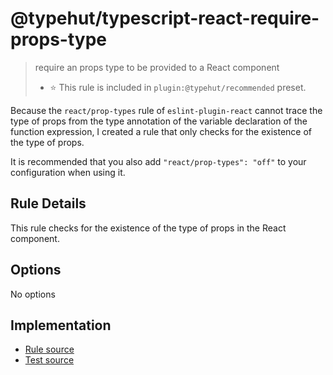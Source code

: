# @typehut/typescript-react-require-props-type
> require an props type to be provided to a React component
> - ⭐️ This rule is included in `plugin:@typehut/recommended` preset.

Because the `react/prop-types` rule of `eslint-plugin-react` cannot trace the type of props from the type annotation of the variable declaration of the function expression, I created a rule that only checks for the existence of the type of props.

It is recommended that you also add `"react/prop-types": "off"` to your configuration when using it.

## Rule Details

This rule checks for the existence of the type of props in the React component.

## Options

No options

## Implementation

- [Rule source](../../lib/rules/typescript-react-require-props-type.js)
- [Test source](../../tests/lib/rules/typescript-react-require-props-type.js)
